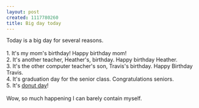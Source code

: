 ```yaml
--- 
layout: post
created: 1117780260
title: Big day today
---
```

Today is a big day for several reasons.<br /><br />1.  It's my mom's birthday!  Happy birthday mom!<br />2.  It's another teacher, Heather's, birthday.  Happy birthday Heather.<br />3.  It's the other computer teacher's son, Travis's birthday.  Happy Birthday Travis.<br />4.  It's graduation day for the senior class.  Congratulations seniors.<br />5.  It's <a href="http://biz.yahoo.com/prnews/050601/nyw070.html?.v=15">donut day</a>! <br /><br />Wow, so much happening I can barely contain myself.
